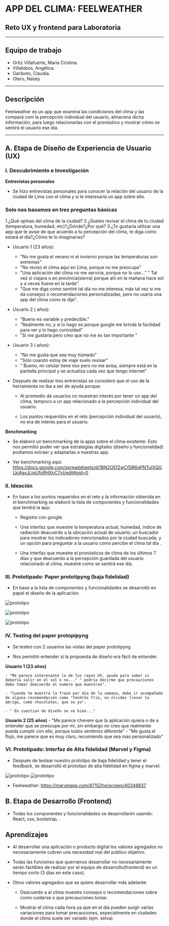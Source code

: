 # APP DEL CLIMA: FEELWEATHER

## Reto UX y frontend para Laboratoria


***
## Equipo de trabajo

+ Ortiz Villafuerte, María Cristina.
+ Villalobos, Angélica.
+ Gariboto, Claudia.
+ Otero, Nataly

***
## Descripción
Feelweather es un app que examina las condiciones del clima y las compará com la percepción individual del usuario, almacena dicha información, para luego relacionarlas con el pronóstico y mostrar cómo se sentirá el usuario ese día.

***
## A. Etapa de Diseño de Experiencia de Usuario (UX)

### I. Descubrimiento e Investigación

**Entrevistas personales**

-	Se hizo entrevistas personales para conocer la relación del usuario de la ciudad de Lima con el clima y si le interesaría un app sobre ello.

### Solo nos basamos en tres preguntas básicas

1.¿Qué opinas del clima de la ciudad?
2.¿Sueles revisar el clima de tu ciudad (temperatura, humedad, etc)?¿Dónde?¿Por qué?
3.¿Te gustaría utilizar una app que te avise de que acuerdo a tu percepción del clima, te diga cómo estará el día?¿Cómo te lo imaginarias?


- Usuario 1 (23 años):

   - "No me gusta el verano ni el invierno porque las temperaturas son extremas"
   - "No reviso el clima aquí en Lima, porque no me preocupa"
   - "Una aplicación del clima no me serviría, porque no lo uso..." " Tal vez si viajara o en provincia(sierra) porque ahi en la mañana hace sol y a veces llueve en la tarde".
   - "Que me diga como sentiré tal día no me interesa, más tal vez si me da consejos o recomendaciones personalizadas, pero no usaria una app del clima como te dije".


-  Usuario 2 ( años):

   - "Bueno es variable y predecible."
   - "Realmente no, y si lo hago es porque google me brinda la facilidad para ver y lo hago curiosidad"
   - "Si me gustaría pero creo que no me es tan importante "
-  Usuario 3 ( años):

   - "No me gusta que sea muy húmedo"
   - "Solo cuando estoy de viaje suelo revisar"
   - " Bueno, mi celular tiene eso pero no me avisa, siempre está en la pantalla principal y se actualiza cada vez que tengo internet"

-	Después de realizar tres entrevistas se consideró que el uso de  la herramienta no iba a ser de ayuda porque:

    - Al promedio de usuarios no muestran interés por tener un app del clima, tampoco a un app relacionado a la percepción individual del usuario.

    - Los puntos requeridos en el reto (percepción individual del usuario), no era de interés para el usuario.

**Benchmarking**

- Se elaboró un benchmarking de la apps sobre el clima existente. Esto nos permitió poder ver que estrategias digitales (diseño y funcionalidad) podíamos extraer y adaptarlas a nuestras app.

- Ver benchmarking aquí: https://docs.google.com/spreadsheets/d/1BN2OEfZwCfSR6qPNTuIXQGLki4gyJLtqUfoRHXnC7yI/edit#gid=0

### II. Ideación

- En base a los puntos requeridos en el reto y la información obtenida en el benchmarking se elaboró la lista de componentes y funcionalidades que tendrá la app:

  -  Registro con google.

  -  Una interfaz que muestre la temperatura actual, humedad, índice de radiación deacuerdo a la ubicación actual de usuario; un buscador para mostrar los indicadores mencionados por la ciudad buscada; y un opción para preguntar a la usuario como percibe el clima tal día .

  - Una interfaz que muestre el pronósticos de clima de los últimos 7 días y que deacuerdo a la percepción guardada del usuario relacionado al clima, muestré como se sentirá ese día.

### III. Prototipado: Paper prototipyng (baja fidelidad)

- En base a la lista de componentes y funcionalidades se desarrolló en papel el diseño de la aplicación:

 ![prototipo](assets/images/1.jpeg)

 ![prototipo](assets/images/2.jpeg)

 ![prototipo](assets/images/notificaciones.png)


### IV. Testing del paper protopipyng

-	Se testeó con 2 usuarios las vistas del paper prototipyng

-	Nos permitió entender si la propuesta de diseño era fácil de entender.

  **Usuario 1 (23 años)**

    - "Me parece interesante lo de los rayos UV, ayuda para saber si debería salir en el sol o no..." " podría decirme que precauciones debo tomar deacuerdo al numero que muestran".

    - "Cuando te muestra la frase por día de la semana, debe ir acompañado de alguna recomendación como "tendrás frio, no olvides llevar tu abrigo, come chocolates, que se yo".

    - " En cuestion de diseño se ve bien..."

 **Usuario 2 (25 años)**
    - "Me parece chevere que la aplicación quiera o de a entender que se preocupe por mi, sin embargo no creo que realmente pueda cumplir con ello, porque todos sentimos diferente"
    - "Me gusta el flujo, me parece que es muy claro, recomiendo que sea mas personalizado"

### VI. Prototipado: Interfaz de Alta fidelidad (Marvel y Figma)

- Después de testear nuestro prototipo de baja fidelidad y tener el feedback, se desarrolló el  prototipo de alta fidelidad en figma y marvel.

 ![prototipo](assets/images/registro.png)
 ![prototipo](assets/images/vistaprincipal.png)


-  Feelweather:  https://marvelapp.com/87152he/screen/40348837

## B. Etapa de Desarrollo (Frontend)

- Todas los componentes y funcionalidades se desarrollarón usando: React, css, bootstrap, .

## Aprendizajes

- Al desarrollar una aplicación o producto digital los valores agregados no necesariamente cubren una necesidad real del público objetivo.

- Todas las funciones que querramos desarrollar no necesariamente serán factibles de realizar por el equipo de desarrollo(frontend) en un tiempo corto (3 días en este caso).

- Otros valores agregados que se quiere desarrollar más adelante:

  - Deacuerdo a al clima muestre consejos o recomendaciones sobre como cuidarse o que precauciones tomar.

  - Mostrar el clima  cada hora ya que en el día pueden surgir varias variaciones para tomar precauciones, especialmente en ciudades donde el clima suele ser variado (ejm. selva).
